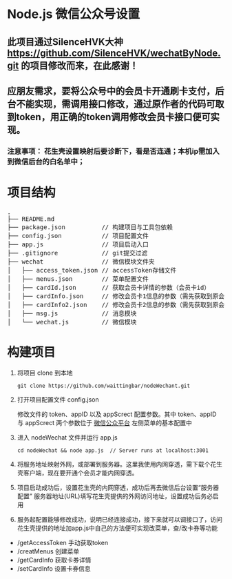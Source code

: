 # Node.js 微信公众号设置
## 此项目通过SilenceHVK大神 https://github.com/SilenceHVK/wechatByNode.git 的项目修改而来，在此感谢！
## 应朋友需求，要将公众号中的会员卡开通刷卡支付，后台不能实现，需调用接口修改，通过原作者的代码可取到token，用正确的token调用修改会员卡接口便可实现。
### 注意事项： 花生壳设置映射后要诊断下，看是否连通；本机ip需加入到微信后台的白名单中；
# 项目结构
<pre>
.
├── README.md
├── package.json          // 构建项目与工具包依赖
├── config.json           // 项目配置文件
├── app.js                // 项目启动入口
├── .gitignore            // git提交过滤
├── wechat                // 微信模块文件夹
│   ├── access_token.json // accessToken存储文件
│   ├── menus.json        // 菜单配置文件
│   ├── cardId.json       // 获取会员卡详情的参数（会员卡id）
│   ├── cardInfo.json     // 修改会员卡1信息的参数（需先获取到原会员卡的详情，增加字段）
│   ├── cardInfo2.json    // 修改会员卡2信息的参数（需先获取到原会员卡的详情，增加字段）
│   ├── msg.js            // 消息模块
│   └── wechat.js         // 微信模块
</pre>

# 构建项目
 1. 将项目 clone 到本地
    ```
    git clone https://github.com/waittingbar/nodeWechant.git
    ```

 2. 打开项目配置文件 config.json

    修改文件的 token、appID 以及 appScrect 配置参数。其中 token、appID 与 appScrect 两个参数位于 [微信公众平台](https://mp.weixin.qq.com/) 左侧菜单的基本配置中

 3. 进入 nodeWechat 文件并运行 app.js
    ```
    cd nodeWechat && node app.js  // Server runs at localhost:3001
    ```
 4. 将服务地址映射外网，或部署到服务器。这里我使用内网穿透，需下载个花生壳客户端，现在要开通个会员才能内网穿透。
 
 5. 项目启动成功后，设置花生壳的内网穿透，成功后再去微信后台设置“服务器配置” 服务器地址(URL)填写花生壳提供的外网访问地址，设置成功后务必启用
 
 6. 服务起配置能够修改成功，说明已经连接成功，接下来就可以调接口了，访问花生壳提供的地址加app.js中自己的方法便可实现改菜单，查/改卡券等功能
   
   -  /getAccessToken   手动获取token
   -  /creatMenus       创建菜单
   -  /getCardInfo      获取卡券详情
   -  /setCardInfo      设置卡券信息




